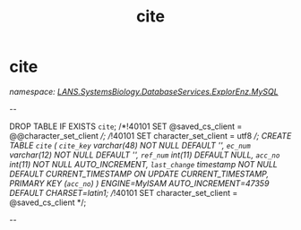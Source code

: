 ﻿---
title: cite
---

# cite
_namespace: [LANS.SystemsBiology.DatabaseServices.ExplorEnz.MySQL](N-LANS.SystemsBiology.DatabaseServices.ExplorEnz.MySQL.html)_

--
 
 DROP TABLE IF EXISTS `cite`;
 /*!40101 SET @saved_cs_client = @@character_set_client */;
 /*!40101 SET character_set_client = utf8 */;
 CREATE TABLE `cite` (
 `cite_key` varchar(48) NOT NULL DEFAULT '',
 `ec_num` varchar(12) NOT NULL DEFAULT '',
 `ref_num` int(11) DEFAULT NULL,
 `acc_no` int(11) NOT NULL AUTO_INCREMENT,
 `last_change` timestamp NOT NULL DEFAULT CURRENT_TIMESTAMP ON UPDATE CURRENT_TIMESTAMP,
 PRIMARY KEY (`acc_no`)
 ) ENGINE=MyISAM AUTO_INCREMENT=47359 DEFAULT CHARSET=latin1;
 /*!40101 SET character_set_client = @saved_cs_client */;
 
 --




